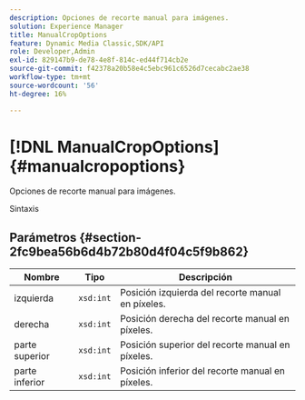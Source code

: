 ```yaml
---
description: Opciones de recorte manual para imágenes.
solution: Experience Manager
title: ManualCropOptions
feature: Dynamic Media Classic,SDK/API
role: Developer,Admin
exl-id: 829147b9-de78-4e8f-814c-ed44f714cb2e
source-git-commit: f42378a20b58e4c5ebc961c6526d7cecabc2ae38
workflow-type: tm+mt
source-wordcount: '56'
ht-degree: 16%

---
```


# [!DNL ManualCropOptions]{#manualcropoptions}

Opciones de recorte manual para imágenes.

Sintaxis

## Parámetros {#section-2fc9bea56b6d4b72b80d4f04c5f9b862}

| Nombre | Tipo | Descripción |
|---|---|---|
| izquierda | `xsd:int` | Posición izquierda del recorte manual en píxeles. |
| derecha | `xsd:int` | Posición derecha del recorte manual en píxeles. |
| parte superior | `xsd:int` | Posición superior del recorte manual en píxeles. |
| parte inferior | `xsd:int` | Posición inferior del recorte manual en píxeles. |

